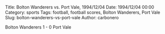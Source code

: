 Title: Bolton Wanderers vs. Port Vale, 1994/12/04
Date: 1994/12/04 00:00
Category: sports
Tags: football, football scores, Bolton Wanderers, Port Vale
Slug: bolton-wanderers-vs-port-vale
Author: carbonero


Bolton Wanderers 1 - 0 Port Vale
